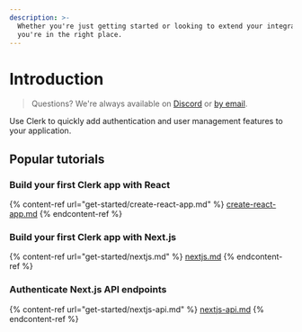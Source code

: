 ```yaml
---
description: >-
  Whether you're just getting started or looking to extend your integration -
  you're in the right place.
---
```


# Introduction

> Questions?  We're always available  on [Discord](https://discord.gg/tF35UMNRuM) or [by email](mailto:support@clerk.dev).

Use Clerk to quickly add authentication and user management features to your application.

## Popular tutorials

### Build your first Clerk app with React

{% content-ref url="get-started/create-react-app.md" %}
[create-react-app.md](get-started/create-react-app.md)
{% endcontent-ref %}

### Build your first Clerk app with Next.js

{% content-ref url="get-started/nextjs.md" %}
[nextjs.md](get-started/nextjs.md)
{% endcontent-ref %}

### Authenticate Next.js API endpoints

{% content-ref url="get-started/nextjs-api.md" %}
[nextjs-api.md](get-started/nextjs-api.md)
{% endcontent-ref %}
